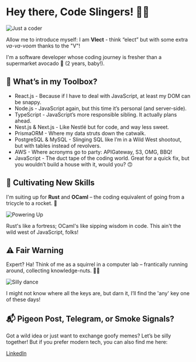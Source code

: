 # Hey there, Code Slingers! 🤠🚀

![Just a coder](https://media.giphy.com/media/LmNwrBhejkK9EFP504/giphy.gif)


Allow me to introduce myself: I am **Vlect** - think “elect” but with some extra *va-va-voom* thanks to the "V"!

I'm a software developer whose coding journey is fresher than a supermarket avocado 🥑 (2 years, baby!).

## 🧰 What’s in my Toolbox?
* React.js - Because if I have to deal with JavaScript, at least my DOM can be snappy.
* Node.js - JavaScript again, but this time it’s personal (and server-side).
* TypeScript - JavaScript’s more responsible sibling. It actually plans ahead.
* Nest.js & Next.js - Like Nestlé but for code, and way less sweet.
* PrismaORM - Where my data struts down the catwalk.
* PostgreSQL & MySQL - Slinging SQL like I’m in a Wild West shootout, but with tables instead of revolvers.
* AWS - Where acronyms go to party: APIGateway, S3, OMG, BBQ!
* JavaScript - The duct tape of the coding world. Great for a quick fix, but you wouldn’t build a house with it, would you? 🙃


## 🌱 Cultivating New Skills
I'm suiting up for **Rust** and **OCaml** – the coding equivalent of going from a tricycle to a rocket. 🚀

![Powering Up](https://media.giphy.com/media/3oKIPnAiaMCws8nOsE/giphy.gif)

Rust's like a fortress; OCaml's like sipping wisdom in code. This ain't the wild west of JavaScript, folks!



## ⚠️ Fair Warning
Expert? Ha! Think of me as a squirrel in a computer lab – frantically running around, collecting knowledge-nuts. 🌰💡

![Silly dance](https://media.giphy.com/media/l3q2zVr6cu95nF6O4/giphy.gif)

I might not know where all the keys are, but darn it, I’ll find the 'any' key one of these days!

## 📬 Pigeon Post, Telegram, or Smoke Signals?
Got a wild idea or just want to exchange goofy memes? Let’s be silly together! But if you prefer modern tech, you can also find me here:

[LinkedIn](https://www.linkedin.com/in/juan-manuel-fernandez-7a371b1b8)
